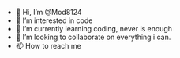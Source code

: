 - 👋 Hi, I’m @Mod8124
- 👀 I’m interested in code
- 🌱 I’m currently learning coding, never is enough
- 💞️ I’m looking to collaborate on everything i can.
- 📫 How to reach me 

<!---
Mod8124/Mod8124 is a ✨ special ✨ repository because its `README.md` (this file) appears on your GitHub profile.
You can click the Preview link to take a look at your changes.
--->
